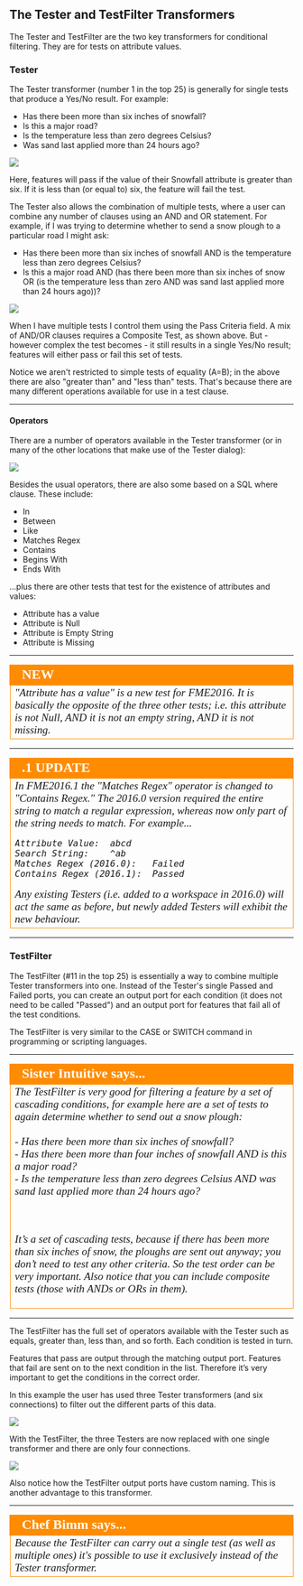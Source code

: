 ## The Tester and TestFilter Transformers ##

The Tester and TestFilter are the two key transformers for conditional filtering. They are for tests on attribute values.


### Tester ###

The Tester transformer (number 1 in the top 25) is generally for single tests that produce a Yes/No result. For example:

- Has there been more than six inches of snowfall?
- Is this a major road?
- Is the temperature less than zero degrees Celsius?
- Was sand last applied more than 24 hours ago?

![](./Images/Img5.35.TesterTransformer.png)

Here, features will pass if the value of their Snowfall attribute is greater than six. If it is less than (or equal to) six, the feature will fail the test.

The Tester also allows the combination of multiple tests, where a user can combine any number of clauses using an AND and OR statement. For example, if I was trying to determine whether to send a snow plough to a particular road I might ask:

- Has there been more than six inches of snowfall AND is the temperature less than zero degrees Celsius? 
- Is this a major road AND (has there been more than six inches of snow OR (is the temperature less than zero AND was sand last applied more than 24 hours ago))?

![](./Images/Img5.36.TesterTransformerComplex.png)

When I have multiple tests I control them using the Pass Criteria field. A mix of AND/OR clauses requires a Composite Test, as shown above. But - however complex the test becomes - it still results in a single Yes/No result; features will either pass or fail this set of tests.

Notice we aren't restricted to simple tests of equality (A=B); in the above there are also "greater than" and "less than" tests. That's because there are many different operations available for use in a test clause.

---

#### Operators ####
There are a number of operators available in the Tester transformer (or in many of the other locations that make use of the Tester dialog):

![](./Images/Img5.37.TesterOperators.png)

Besides the usual operators, there are also some based on a SQL where clause. These include:

- In
- Between
- Like
- Matches Regex
- Contains
- Begins With
- Ends With

…plus there are other tests that test for the existence of attributes and values:

- Attribute has a value
- Attribute is Null
- Attribute is Empty String
- Attribute is Missing

---

<!--New Section--> 

<table style="border-spacing: 0px">
<tr>
<td style="vertical-align:middle;background-color:darkorange;border: 2px solid darkorange">
<i class="fa fa-bolt fa-lg fa-pull-left fa-fw" style="color:white;padding-right: 12px;vertical-align:text-top"></i>
<span style="color:white;font-size:x-large;font-weight: bold;font-family:serif">NEW</span>
</td>
</tr>

<tr>
<td style="border: 1px solid darkorange">
<span style="font-family:serif; font-style:italic; font-size:larger">
"Attribute has a value" is a new test for FME2016. It is basically the opposite of the three other tests; i.e. this attribute is not Null, AND it is not an empty string, AND it is not missing.
</span>
</td>
</tr>
</table>

---

<!--Updated Section--> 

<table style="border-spacing: 0px">
<tr>
<td style="vertical-align:middle;background-color:darkorange;border: 2px solid darkorange">
<i class="fa fa-bolt fa-lg fa-pull-left fa-fw" style="color:white;padding-right: 12px;vertical-align:text-top"></i>
<span style="color:white;font-size:x-large;font-weight: bold;font-family:serif">.1 UPDATE</span>
</td>
</tr>

<tr>
<td style="border: 1px solid darkorange">
<span style="font-family:serif; font-style:italic; font-size:larger">
In FME2016.1 the "Matches Regex" operator is changed to "Contains Regex." The 2016.0 version required the entire string to match a regular expression, whereas now only part of the string needs to match. For example...
<pre>
Attribute Value:  abcd
Search String:    ^ab
Matches Regex (2016.0):   Failed
Contains Regex (2016.1):  Passed
</pre>
Any existing Testers (i.e. added to a workspace in 2016.0) will act the same as before, but newly added Testers will exhibit the new behaviour.
</span>
</td>
</tr>
</table>

---

### TestFilter ###
The TestFilter (#11 in the top 25) is essentially a way to combine multiple Tester transformers into one. Instead of the Tester's single Passed and Failed ports, you can create an output port for each condition (it does not need to be called "Passed") and an output port for features that fail all of the test conditions.

The TestFilter is very similar to the CASE or SWITCH command in programming or scripting languages.

---

<!--Person X Says Section-->

<table style="border-spacing: 0px">
<tr>
<td style="vertical-align:middle;background-color:darkorange;border: 2px solid darkorange">
<i class="fa fa-quote-left fa-lg fa-pull-left fa-fw" style="color:white;padding-right: 12px;vertical-align:text-top"></i>
<span style="color:white;font-size:x-large;font-weight: bold;font-family:serif">Sister Intuitive says...</span>
</td>
</tr>

<tr>
<td style="border: 1px solid darkorange">
<span style="font-family:serif; font-style:italic; font-size:larger">
The TestFilter is very good for filtering a feature by a set of cascading conditions, for example here are a set of tests to again determine whether to send out a snow plough:
<br><br>- Has there been more than six inches of snowfall?
<br>- Has there been more than four inches of snowfall AND is this a major road?
<br>- Is the temperature less than zero degrees Celsius AND was sand last applied more than 24 hours ago?

<br><br>It’s a set of cascading tests, because if there has been more than six inches of snow, the ploughs are sent out anyway; you don’t need to test any other criteria. So the test order can be very important. Also notice that you can include composite tests (those with ANDs or ORs in them).
</span>
</td>
</tr>
</table>

---

The TestFilter has the full set of operators available with the Tester such as equals, greater than, less than, and so forth. Each condition is tested in turn.

Features that pass are output through the matching output port. Features that fail are sent on to the next condition in the list. Therefore it’s very important to get the conditions in the correct order.

In this example the user has used three Tester transformers (and six connections) to filter out the different parts of this data.

![](./Images/Img5.38.BadTesterExample.png)

With the TestFilter, the three Testers are now replaced with one single transformer and there are only four connections.

![](./Images/Img5.39.GoodTestFilterExample.png)

Also notice how the TestFilter output ports have custom naming. This is another advantage to this transformer.

---

<!--Person X Says Section-->

<table style="border-spacing: 0px">
<tr>
<td style="vertical-align:middle;background-color:darkorange;border: 2px solid darkorange">
<i class="fa fa-quote-left fa-lg fa-pull-left fa-fw" style="color:white;padding-right: 12px;vertical-align:text-top"></i>
<span style="color:white;font-size:x-large;font-weight: bold;font-family:serif">Chef Bimm says...</span>
</td>
</tr>

<tr>
<td style="border: 1px solid darkorange">
<span style="font-family:serif; font-style:italic; font-size:larger">
Because the TestFilter can carry out a single test (as well as multiple ones) it's possible to use it exclusively instead of the Tester transformer.
</span>
</td>
</tr>
</table>
